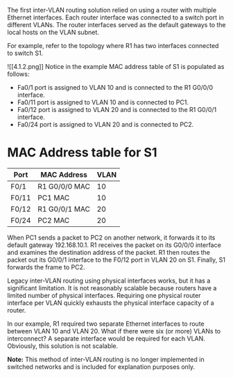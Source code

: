 The first inter-VLAN routing solution relied on using a router with multiple Ethernet interfaces. Each router interface was connected to a switch port in different VLANs. The router interfaces served as the default gateways to the local hosts on the VLAN subnet.

For example, refer to the topology where R1 has two interfaces connected to switch S1.

![[4.1.2.png]]
Notice in the example MAC address table of S1 is populated as follows:

- Fa0/1 port is assigned to VLAN 10 and is connected to the R1 G0/0/0 interface.
- Fa0/11 port is assigned to VLAN 10 and is connected to PC1.
- Fa0/12 port is assigned to VLAN 20 and is connected to the R1 G0/0/1 interface.
- Fa0/24 port is assigned to VLAN 20 and is connected to PC2.

# MAC Address table for S1

| Port  | MAC Address   | VLAN |
| ----- | ------------- | ---- |
| F0/1  | R1 G0/0/0 MAC | 10   |
| F0/11 | PC1 MAC       | 10   |
| F0/12 | R1 G0/0/1 MAC | 20   |
| F0/24 | PC2 MAC       | 20   |

When PC1 sends a packet to PC2 on another network, it forwards it to its default gateway 192.168.10.1. R1 receives the packet on its G0/0/0 interface and examines the destination address of the packet. R1 then routes the packet out its G0/0/1 interface to the F0/12 port in VLAN 20 on S1. Finally, S1 forwards the frame to PC2.

Legacy inter-VLAN routing using physical interfaces works, but it has a significant limitation. It is not reasonably scalable because routers have a limited number of physical interfaces. Requiring one physical router interface per VLAN quickly exhausts the physical interface capacity of a router.

In our example, R1 required two separate Ethernet interfaces to route between VLAN 10 and VLAN 20. What if there were six (or more) VLANs to interconnect? A separate interface would be required for each VLAN. Obviously, this solution is not scalable.

**Note:** This method of inter-VLAN routing is no longer implemented in switched networks and is included for explanation purposes only.